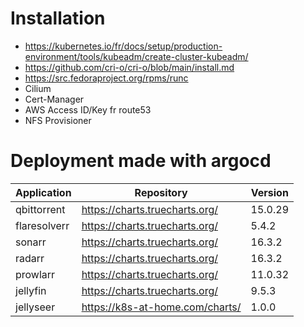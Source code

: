 # Installation

- https://kubernetes.io/fr/docs/setup/production-environment/tools/kubeadm/create-cluster-kubeadm/
- https://github.com/cri-o/cri-o/blob/main/install.md
- https://src.fedoraproject.org/rpms/runc
- Cilium
- Cert-Manager
- AWS Access ID/Key fr route53
- NFS Provisioner

# Deployment made with argocd

| Application  | Repository                      | Version |
| ------------ | ------------------------------- | ------- |
| qbittorrent  | https://charts.truecharts.org/  | 15.0.29 |
| flaresolverr | https://charts.truecharts.org/  | 5.4.2   |
| sonarr       | https://charts.truecharts.org/  | 16.3.2  |
| radarr       | https://charts.truecharts.org/  | 16.3.2  |
| prowlarr     | https://charts.truecharts.org/  | 11.0.32 |
| jellyfin     | https://charts.truecharts.org/  | 9.5.3   |
| jellyseer    | https://k8s-at-home.com/charts/ | 1.0.0   |
